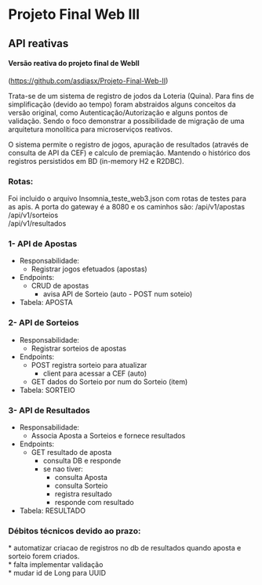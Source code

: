 # Projeto Final Web III

## API reativas

#### Versão reativa do projeto final de WebII
(https://github.com/asdiasx/Projeto-Final-Web-II)

Trata-se de um sistema de registro de jodos da Loteria (Quina).
Para fins de simplificação (devido ao tempo) foram abstraidos alguns conceitos da versão original, como Autenticação/Autorização e alguns pontos de validação. Sendo o foco demonstrar a possibilidade de migração de uma arquitetura monolítica para microserviços reativos.

O sistema permite o registro de jogos, apuração de resultados (através de consulta de API da CEF) e calculo de premiação. Mantendo o histórico dos registros persistidos em BD (in-memory H2 e R2DBC).

### Rotas:
Foi incluido o arquivo Insomnia_teste_web3.json com rotas de testes para as apis.
A porta do gateway é a 8080 e os caminhos são:
/api/v1/apostas  
/api/v1/sorteios  
/api/v1/resultados  

### 1- API de Apostas

- Responsabilidade:
  - Registrar jogos efetuados (apostas)
- Endpoints:
  - CRUD de apostas
    - avisa API de Sorteio (auto - POST num soteio)
- Tabela: APOSTA

### 2- API de Sorteios

- Responsabilidade:
  - Registrar sorteios de apostas
- Endpoints:
  - POST registra sorteio para atualizar
    - client para acessar a CEF (auto)
  - GET dados do Sorteio por num do Sorteio (item)
- Tabela: SORTEIO

### 3- API de Resultados

- Responsabilidade:
  - Associa Aposta a Sorteios e fornece resultados
- Endpoints:
  - GET resultado de aposta
    - consulta DB e responde
    - se nao tiver:
      - consulta Aposta
      - consulta Sorteio
      - registra resultado
      - responde com resultado
- Tabela: RESULTADO

### Débitos técnicos devido ao prazo:

\* automatizar criacao de registros no db de resultados quando aposta e sorteio forem criados.  
\* falta implementar validação  
\* mudar id de Long para UUID
